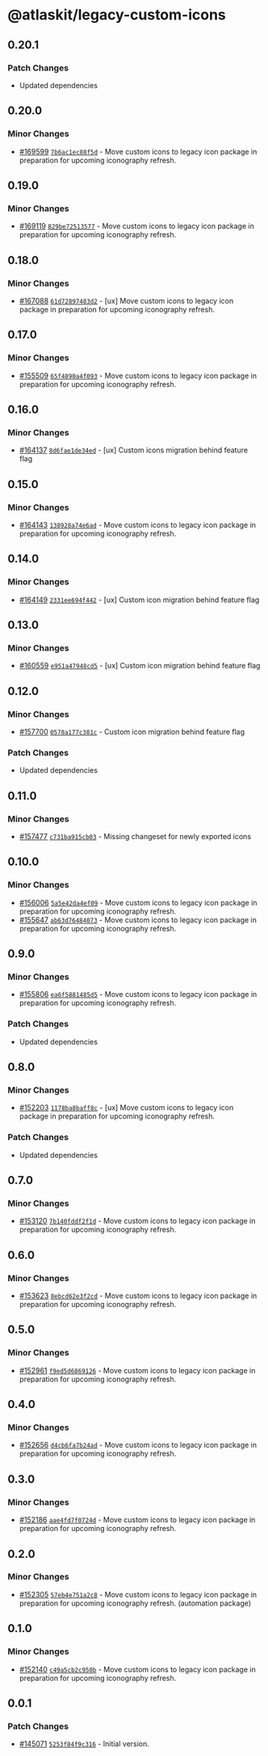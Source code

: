 # @atlaskit/legacy-custom-icons

## 0.20.1

### Patch Changes

- Updated dependencies

## 0.20.0

### Minor Changes

- [#169599](https://stash.atlassian.com/projects/CONFCLOUD/repos/confluence-frontend/pull-requests/169599)
  [`7b6ac1ec88f5d`](https://stash.atlassian.com/projects/CONFCLOUD/repos/confluence-frontend/commits/7b6ac1ec88f5d) -
  Move custom icons to legacy icon package in preparation for upcoming iconography refresh.

## 0.19.0

### Minor Changes

- [#169119](https://stash.atlassian.com/projects/CONFCLOUD/repos/confluence-frontend/pull-requests/169119)
  [`829be72513577`](https://stash.atlassian.com/projects/CONFCLOUD/repos/confluence-frontend/commits/829be72513577) -
  Move custom icons to legacy icon package in preparation for upcoming iconography refresh.

## 0.18.0

### Minor Changes

- [#167088](https://stash.atlassian.com/projects/CONFCLOUD/repos/confluence-frontend/pull-requests/167088)
  [`61d72897483d2`](https://stash.atlassian.com/projects/CONFCLOUD/repos/confluence-frontend/commits/61d72897483d2) -
  [ux] Move custom icons to legacy icon package in preparation for upcoming iconography refresh.

## 0.17.0

### Minor Changes

- [#155509](https://stash.atlassian.com/projects/CONFCLOUD/repos/confluence-frontend/pull-requests/155509)
  [`65f4890a4f093`](https://stash.atlassian.com/projects/CONFCLOUD/repos/confluence-frontend/commits/65f4890a4f093) -
  Move custom icons to legacy icon package in preparation for upcoming iconography refresh.

## 0.16.0

### Minor Changes

- [#164137](https://stash.atlassian.com/projects/CONFCLOUD/repos/confluence-frontend/pull-requests/164137)
  [`8d6fae1de34ed`](https://stash.atlassian.com/projects/CONFCLOUD/repos/confluence-frontend/commits/8d6fae1de34ed) -
  [ux] Custom icons migration behind feature flag

## 0.15.0

### Minor Changes

- [#164143](https://stash.atlassian.com/projects/CONFCLOUD/repos/confluence-frontend/pull-requests/164143)
  [`138928a74e6ad`](https://stash.atlassian.com/projects/CONFCLOUD/repos/confluence-frontend/commits/138928a74e6ad) -
  Move custom icons to legacy icon package in preparation for upcoming iconography refresh.

## 0.14.0

### Minor Changes

- [#164149](https://stash.atlassian.com/projects/CONFCLOUD/repos/confluence-frontend/pull-requests/164149)
  [`2331ee694f442`](https://stash.atlassian.com/projects/CONFCLOUD/repos/confluence-frontend/commits/2331ee694f442) -
  [ux] Custom icon migration behind feature flag

## 0.13.0

### Minor Changes

- [#160559](https://stash.atlassian.com/projects/CONFCLOUD/repos/confluence-frontend/pull-requests/160559)
  [`e951a47948cd5`](https://stash.atlassian.com/projects/CONFCLOUD/repos/confluence-frontend/commits/e951a47948cd5) -
  [ux] Custom icon migration behind feature flag

## 0.12.0

### Minor Changes

- [#157700](https://stash.atlassian.com/projects/CONFCLOUD/repos/confluence-frontend/pull-requests/157700)
  [`0578a177c381c`](https://stash.atlassian.com/projects/CONFCLOUD/repos/confluence-frontend/commits/0578a177c381c) -
  Custom icon migration behind feature flag

### Patch Changes

- Updated dependencies

## 0.11.0

### Minor Changes

- [#157477](https://stash.atlassian.com/projects/CONFCLOUD/repos/confluence-frontend/pull-requests/157477)
  [`c731ba915cb03`](https://stash.atlassian.com/projects/CONFCLOUD/repos/confluence-frontend/commits/c731ba915cb03) -
  Missing changeset for newly exported icons

## 0.10.0

### Minor Changes

- [#156006](https://stash.atlassian.com/projects/CONFCLOUD/repos/confluence-frontend/pull-requests/156006)
  [`5a5e42da4ef09`](https://stash.atlassian.com/projects/CONFCLOUD/repos/confluence-frontend/commits/5a5e42da4ef09) -
  Move custom icons to legacy icon package in preparation for upcoming iconography refresh.
- [#155647](https://stash.atlassian.com/projects/CONFCLOUD/repos/confluence-frontend/pull-requests/155647)
  [`ab63d76484073`](https://stash.atlassian.com/projects/CONFCLOUD/repos/confluence-frontend/commits/ab63d76484073) -
  Move custom icons to legacy icon package in preparation for upcoming iconography refresh.

## 0.9.0

### Minor Changes

- [#155806](https://stash.atlassian.com/projects/CONFCLOUD/repos/confluence-frontend/pull-requests/155806)
  [`ea6f5881485d5`](https://stash.atlassian.com/projects/CONFCLOUD/repos/confluence-frontend/commits/ea6f5881485d5) -
  Move custom icons to legacy icon package in preparation for upcoming iconography refresh.

### Patch Changes

- Updated dependencies

## 0.8.0

### Minor Changes

- [#152203](https://stash.atlassian.com/projects/CONFCLOUD/repos/confluence-frontend/pull-requests/152203)
  [`1178ba8baff8c`](https://stash.atlassian.com/projects/CONFCLOUD/repos/confluence-frontend/commits/1178ba8baff8c) -
  [ux] Move custom icons to legacy icon package in preparation for upcoming iconography refresh.

### Patch Changes

- Updated dependencies

## 0.7.0

### Minor Changes

- [#153120](https://stash.atlassian.com/projects/CONFCLOUD/repos/confluence-frontend/pull-requests/153120)
  [`7b140fddf2f1d`](https://stash.atlassian.com/projects/CONFCLOUD/repos/confluence-frontend/commits/7b140fddf2f1d) -
  Move custom icons to legacy icon package in preparation for upcoming iconography refresh.

## 0.6.0

### Minor Changes

- [#153623](https://stash.atlassian.com/projects/CONFCLOUD/repos/confluence-frontend/pull-requests/153623)
  [`8ebcd62e3f2cd`](https://stash.atlassian.com/projects/CONFCLOUD/repos/confluence-frontend/commits/8ebcd62e3f2cd) -
  Move custom icons to legacy icon package in preparation for upcoming iconography refresh.

## 0.5.0

### Minor Changes

- [#152961](https://stash.atlassian.com/projects/CONFCLOUD/repos/confluence-frontend/pull-requests/152961)
  [`f9ed5d6869126`](https://stash.atlassian.com/projects/CONFCLOUD/repos/confluence-frontend/commits/f9ed5d6869126) -
  Move custom icons to legacy icon package in preparation for upcoming iconography refresh.

## 0.4.0

### Minor Changes

- [#152656](https://stash.atlassian.com/projects/CONFCLOUD/repos/confluence-frontend/pull-requests/152656)
  [`d4cb6fa7b24ad`](https://stash.atlassian.com/projects/CONFCLOUD/repos/confluence-frontend/commits/d4cb6fa7b24ad) -
  Move custom icons to legacy icon package in preparation for upcoming iconography refresh.

## 0.3.0

### Minor Changes

- [#152186](https://stash.atlassian.com/projects/CONFCLOUD/repos/confluence-frontend/pull-requests/152186)
  [`aae4fd7f0724d`](https://stash.atlassian.com/projects/CONFCLOUD/repos/confluence-frontend/commits/aae4fd7f0724d) -
  Move custom icons to legacy icon package in preparation for upcoming iconography refresh.

## 0.2.0

### Minor Changes

- [#152305](https://stash.atlassian.com/projects/CONFCLOUD/repos/confluence-frontend/pull-requests/152305)
  [`57eb4e751a2c8`](https://stash.atlassian.com/projects/CONFCLOUD/repos/confluence-frontend/commits/57eb4e751a2c8) -
  Move custom icons to legacy icon package in preparation for upcoming iconography refresh.
  (automation package)

## 0.1.0

### Minor Changes

- [#152140](https://stash.atlassian.com/projects/CONFCLOUD/repos/confluence-frontend/pull-requests/152140)
  [`c49a5cb2c950b`](https://stash.atlassian.com/projects/CONFCLOUD/repos/confluence-frontend/commits/c49a5cb2c950b) -
  Move custom icons to legacy icon package in preparation for upcoming iconography refresh.

## 0.0.1

### Patch Changes

- [#145071](https://stash.atlassian.com/projects/CONFCLOUD/repos/confluence-frontend/pull-requests/145071)
  [`5253f84f9c316`](https://stash.atlassian.com/projects/CONFCLOUD/repos/confluence-frontend/commits/5253f84f9c316) -
  Initial version.
